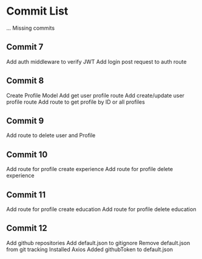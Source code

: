 # Commit List

... Missing commits

## Commit 7

Add auth middleware to verify JWT
Add login post request to auth route

## Commit 8

Create Profile Model
Add get user profile route
Add create/update user profile route
Add route to get profile by ID or all profiles

## Commit 9

Add route to delete user and Profile

## Commit 10

Add route for profile create experience
Add route for profile delete experience

## Commit 11

Add route for profile create education
Add route for profile delete education

## Commit 12

Add github repositories
Add default.json to gitignore
Remove default.json from git tracking
Installed Axios
Added githubToken to default.json

